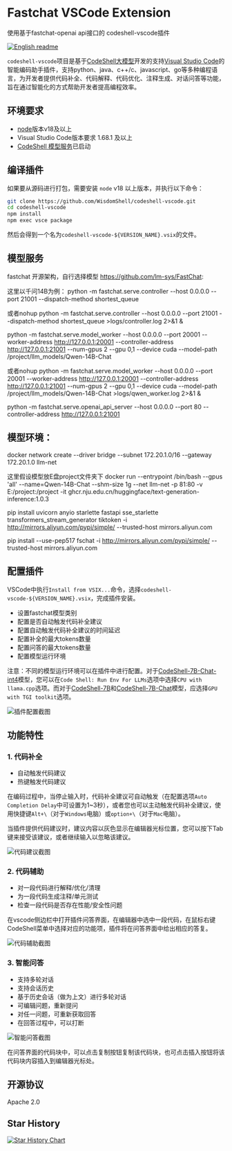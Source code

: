 # Fastchat VSCode Extension

使用基于fastchat-openai api接口的 codeshell-vscode插件

[![English readme](https://img.shields.io/badge/README-English-blue)](README_EN.md)

`codeshell-vscode`项目是基于[CodeShell大模型](https://github.com/WisdomShell/codeshell)开发的支持[Visual Studio Code](https://code.visualstudio.com/Download)的智能编码助手插件，支持python、java、c++/c、javascript、go等多种编程语言，为开发者提供代码补全、代码解释、代码优化、注释生成、对话问答等功能，旨在通过智能化的方式帮助开发者提高编程效率。

## 环境要求

- [node](https://nodejs.org/en)版本v18及以上
- Visual Studio Code版本要求 1.68.1 及以上
- [CodeShell 模型服务](https://github.com/WisdomShell/llama_cpp_for_codeshell)已启动

## 编译插件

如果要从源码进行打包，需要安装 `node` v18 以上版本，并执行以下命令：

```zsh
git clone https://github.com/WisdomShell/codeshell-vscode.git
cd codeshell-vscode
npm install
npm exec vsce package
```

然后会得到一个名为`codeshell-vscode-${VERSION_NAME}.vsix`的文件。

##  模型服务
fastchat 开源架构，自行选择模型 https://github.com/lm-sys/FastChat:

这里以千问14B为例：
python -m fastchat.serve.controller --host 0.0.0.0 --port 21001 --dispatch-method shortest_queue

或者nohup python -m fastchat.serve.controller --host 0.0.0.0 --port 21001 --dispatch-method shortest_queue >logs/controller.log 2>&1 &

python -m fastchat.serve.model_worker --host 0.0.0.0 --port 20001 --worker-address http://127.0.0.1:20001 --controller-address http://127.0.0.1:21001 --num-gpus 2 --gpu 0,1 --device cuda --model-path /project/llm_models/Qwen-14B-Chat

或者nohup python -m fastchat.serve.model_worker --host 0.0.0.0 --port 20001 --worker-address http://127.0.0.1:20001 --controller-address http://127.0.0.1:21001 --num-gpus 2 --gpu 0,1 --device cuda --model-path /project/llm_models/Qwen-14B-Chat >logs/qwen_worker.log 2>&1 &

python -m fastchat.serve.openai_api_server --host 0.0.0.0 --port 80 --controller-address http://127.0.0.1:21001

##  模型环境：
docker network create --driver bridge --subnet 172.20.1.0/16 --gateway 172.20.1.0 llm-net

这里假设模型放E盘project文件夹下
docker run --entrypoint /bin/bash --gpus 'all' --name=Qwen-14B-Chat --shm-size 1g --net llm-net -p 81:80 -v E:/project:/project -it ghcr.nju.edu.cn/huggingface/text-generation-inference:1.0.3 

pip install uvicorn anyio starlette fastapi sse_starlette transformers_stream_generator tiktoken -i http://mirrors.aliyun.com/pypi/simple/ --trusted-host mirrors.aliyun.com

pip install --use-pep517 fschat -i http://mirrors.aliyun.com/pypi/simple/ --trusted-host mirrors.aliyun.com

## 配置插件

VSCode中执行`Install from VSIX...`命令，选择`codeshell-vscode-${VERSION_NAME}.vsix`，完成插件安装。

- 设置fastchat模型类别
- 配置是否自动触发代码补全建议
- 配置自动触发代码补全建议的时间延迟
- 配置补全的最大tokens数量
- 配置问答的最大tokens数量
- 配置模型运行环境

注意：不同的模型运行环境可以在插件中进行配置。对于[CodeShell-7B-Chat-int4](https://huggingface.co/WisdomShell/CodeShell-7B-Chat-int4)模型，您可以在`Code Shell: Run Env For LLMs`选项中选择`CPU with llama.cpp`选项。而对于[CodeShell-7B](https://huggingface.co/WisdomShell/CodeShell-7B)和[CodeShell-7B-Chat](https://huggingface.co/WisdomShell/CodeShell-7B-Chat)模型，应选择`GPU with TGI toolkit`选项。

![插件配置截图](https://resource.zsmarter.cn/appdata/codeshell-vscode/screenshots/docs_settings_new.png)

## 功能特性

### 1. 代码补全

- 自动触发代码建议
- 热键触发代码建议

在编码过程中，当停止输入时，代码补全建议可自动触发（在配置选项`Auto Completion Delay`中可设置为1~3秒），或者您也可以主动触发代码补全建议，使用快捷键`Alt+\`（对于`Windows`电脑）或`option+\`（对于`Mac`电脑）。

当插件提供代码建议时，建议内容以灰色显示在编辑器光标位置，您可以按下Tab键来接受该建议，或者继续输入以忽略该建议。

![代码建议截图](https://resource.zsmarter.cn/appdata/codeshell-vscode/screenshots/docs_completion.png)

### 2. 代码辅助

- 对一段代码进行解释/优化/清理
- 为一段代码生成注释/单元测试
- 检查一段代码是否存在性能/安全性问题

在vscode侧边栏中打开插件问答界面，在编辑器中选中一段代码，在鼠标右键CodeShell菜单中选择对应的功能项，插件将在问答界面中给出相应的答复。

![代码辅助截图](https://resource.zsmarter.cn/appdata/codeshell-vscode/screenshots/docs_assistants.png)

### 3. 智能问答

- 支持多轮对话
- 支持会话历史
- 基于历史会话（做为上文）进行多轮对话
- 可编辑问题，重新提问
- 对任一问题，可重新获取回答
- 在回答过程中，可以打断

![智能问答截图](https://resource.zsmarter.cn/appdata/codeshell-vscode/screenshots/docs_chat.png)

在问答界面的代码块中，可以点击复制按钮复制该代码块，也可点击插入按钮将该代码块内容插入到编辑器光标处。

## 开源协议

Apache 2.0

## Star History

[![Star History Chart](https://api.star-history.com/svg?repos=WisdomShell/codeshell-vscode&type=Date)](https://star-history.com/#WisdomShell/codeshell-vscode&Date)
